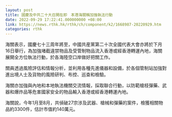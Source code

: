 ```yaml
---
layout: post
title: 國慶及中共二十大召開在即　本港海關稱加強執法行動
date: 2022-09-29 17:22:41.000000000 +08:00
link: https://news.rthk.hk/rthk/ch/component/k2/1668987-20220929.htm
categories: rthk
---
```


海關表示，​國慶七十三周年將至，中國共産黨第二十次全國代表大會亦將於下月16日舉行，為加強堵截違禁物品及受管制物品流入香港或經香港轉運內地，海關展開全方位執法行動，於各海陸空口岸做好把關工作。

關員透過風險評估和情報分析，並利用各種先進儀器和設備，於各個管制站加強對進出境人士及貨物的風險研判、布控、巡查和檢驗。

海關亦加強與內地和本地執法機關交流情報，採取聯合行動，以防範槍枝彈藥、武器和爆炸品等危害國家安全的物品輸入香港或經香港轉運內地。

海關說，今年1月至8月，共偵破27宗涉及武器、槍械和彈藥的案件，檢獲相關物品約3300件，估計市值約140萬元。
